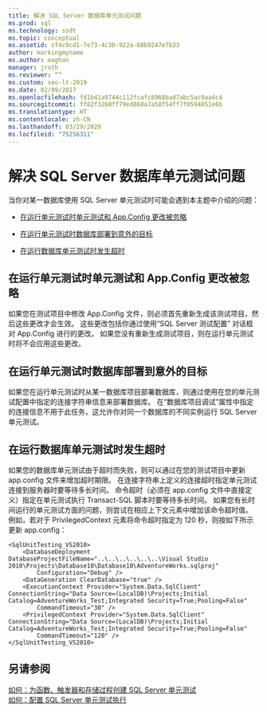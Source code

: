 ```yaml
---
title: 解决 SQL Server 数据库单元测试问题
ms.prod: sql
ms.technology: ssdt
ms.topic: conceptual
ms.assetid: cf4c9cd1-7e73-4c3b-922a-68b9247e7b33
author: markingmyname
ms.author: maghan
manager: jroth
ms.reviewer: “”
ms.custom: seo-lt-2019
ms.date: 02/09/2017
ms.openlocfilehash: fd1b41a9744c112fcafc8968bad7abc5ac9aa4c4
ms.sourcegitcommit: ff82f3260ff79ed860a7a58f54ff7f0594851e6b
ms.translationtype: HT
ms.contentlocale: zh-CN
ms.lasthandoff: 03/29/2020
ms.locfileid: "75256311"
---
```

# <a name="troubleshooting-sql-server-database-unit-testing-issues"></a>解决 SQL Server 数据库单元测试问题

当你对某一数据库使用 SQL Server 单元测试时可能会遇到本主题中介绍的问题：  
  
-   [在运行单元测试时单元测试和 App.Config 更改被忽略](#UnitTestingAndAppConfigChanges)  
  
-   [在运行单元测试时数据库部署到意外的目标](#DatabaseDeploymentInUnitTests)  
  
-   [在运行数据库单元测试时发生超时](#TimeoutsDuringUnitTests)  
  
## <a name="unit-testing-and-appconfig-changes-ignored-when-you-run-unit-tests"></a><a name="UnitTestingAndAppConfigChanges"></a>在运行单元测试时单元测试和 App.Config 更改被忽略  
如果您在测试项目中修改 App.Config 文件，则必须首先重新生成该测试项目，然后这些更改才会生效。 这些更改包括你通过使用“SQL Server 测试配置”  对话框对 App.Config 进行的更改。 如果您没有重新生成测试项目，则在运行单元测试时将不会应用这些更改。  
  
## <a name="database-deployment-to-unexpected-target-when-you-run-unit-tests"></a><a name="DatabaseDeploymentInUnitTests"></a>在运行单元测试时数据库部署到意外的目标  
如果您在运行单元测试时从某一数据库项目部署数据库，则通过使用在您的单元测试配置中指定的连接字符串信息来部署数据库。 在“数据库项目调试”属性中指定的连接信息不用于此任务，这允许你对同一个数据库的不同实例运行 SQL Server 单元测试。  
  
## <a name="timeouts-when-you-run-database-unit-tests"></a><a name="TimeoutsDuringUnitTests"></a>在运行数据库单元测试时发生超时  
如果您的数据库单元测试由于超时而失败，则可以通过在您的测试项目中更新 app.config 文件来增加超时期限。 在连接字符串上定义的连接超时指定单元测试连接到服务器时要等待多长时间。 命令超时（必须在 app.config 文件中直接定义）指定在单元测试执行 Transact\-SQL 脚本时要等待多长时间。 如果您有长时间运行的单元测试方面的问题，则尝试在相应上下文元素中增加该命令超时值。 例如，若对于 PrivilegedContext  元素将命令超时指定为 120 秒，则按如下所示更新 app.config：  
  
```  
<SqlUnitTesting_VS2010>  
    <DatabaseDeployment DatabaseProjectFileName="..\..\..\..\..\..\Visual Studio 2010\Projects\Database10\Database10\AdventureWorks.sqlproj"  
        Configuration="Debug" />  
    <DataGeneration ClearDatabase="true" />  
    <ExecutionContext Provider="System.Data.SqlClient" ConnectionString="Data Source=(LocalDB)\Projects;Initial Catalog=AdventureWorks_Test;Integrated Security=True;Pooling=False"  
        CommandTimeout="30" />  
    <PrivilegedContext Provider="System.Data.SqlClient" ConnectionString="Data Source=(LocalDB)\Projects;Initial Catalog=AdventureWorks_Test;Integrated Security=True;Pooling=False"  
        CommandTimeout="120" />  
</SqlUnitTesting_VS2010>  
```  
  
## <a name="see-also"></a>另请参阅  
[如何：为函数、触发器和存储过程创建 SQL Server 单元测试](../ssdt/how-to-create-unit-tests-for-functions-triggers-stored-procedures.md)  
[如何：配置 SQL Server 单元测试执行](../ssdt/how-to-configure-sql-server-unit-test-execution.md)  
  
